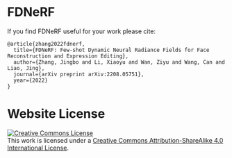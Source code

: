 # FDNeRF

If you find FDNeRF useful for your work please cite:
```
@article{zhang2022fdnerf,
  title={FDNeRF: Few-shot Dynamic Neural Radiance Fields for Face Reconstruction and Expression Editing},
  author={Zhang, Jingbo and Li, Xiaoyu and Wan, Ziyu and Wang, Can and Liao, Jing},
  journal={arXiv preprint arXiv:2208.05751},
  year={2022}
}
```

# Website License
<a rel="license" href="http://creativecommons.org/licenses/by-sa/4.0/"><img alt="Creative Commons License" style="border-width:0" src="https://i.creativecommons.org/l/by-sa/4.0/88x31.png" /></a><br />This work is licensed under a <a rel="license" href="http://creativecommons.org/licenses/by-sa/4.0/">Creative Commons Attribution-ShareAlike 4.0 International License</a>.
